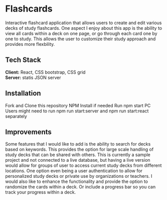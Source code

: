 # Flashcards
Interactive flashcard application that allows users to create and edit various decks of study flashcards. One aspect I enjoy about this app is the ability to view all cards within a deck on one page, or go through each card one by one to study. This allows the user to customize their study approach and provides more flexbility.


## Tech Stack
**Client:** React, CSS bootstrap, CSS grid
<br />
**Server:** statis JSON server 


## Installation
  Fork and Clone this repository
  NPM Install if needed
  Run npm start PC Users might need to run npm run start:server and npm run start:react separately
  
## Improvements
Some features that I would like to add is the ability to search for decks based on keywords. This provides the option for large scale handling of study decks that can be shared with others. This is currently a sample project and not connected to a live database, but having a live version would allow for groups of user to access current study decks from different locations. One option even being a user authentication to allow for personalized study decks or private use by organizations or teachers. 
I would also like to enhance the functionality and provide the option to randomize the cards within a deck. Or include a progress bar so you can track your progress within a deck.
 